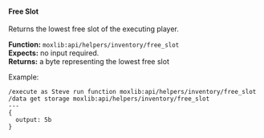 #### Free Slot
Returns the lowest free slot of the executing player.

**Function:** `moxlib:api/helpers/inventory/free_slot`  
**Expects:** no input required.  
**Returns:** a byte representing the lowest free slot

Example:
```
/execute as Steve run function moxlib:api/helpers/inventory/free_slot
/data get storage moxlib:api/helpers/inventory/free_slot
---
{
  output: 5b
}
```